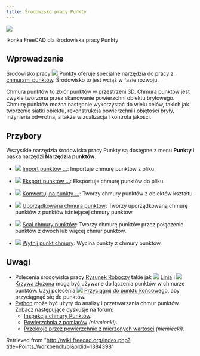 ```yaml
---
title: Środowisko pracy Punkty
---
```


![](/images/Workbench_Points.svg)

Ikonka FreeCAD dla środowiska pracy Punkty

## Wprowadzenie

Środowisko pracy ![](/images/Workbench_Points.svg) Punkty oferuje specjalne narzędzia do pracy z [chmurami punktów](http://en.wikipedia.org/wiki/Point_cloud). Środowisko to jest wciąż w fazie rozwoju.

Chmura punktów to zbiór punktów w przestrzeni 3D. Chmura punktów jest zwykle tworzona przez skanowanie powierzchni obiektu bryłowego. Chmurę punktów można następnie wykorzystać do wielu celów, takich jak tworzenie siatki obiektu, rekonstrukcja powierzchni i objętości bryły, inżynieria odwrotna, a także wizualizacja i kontrola jakości.

## Przybory

Wszystkie narzędzia środowiska pracy Punkty są dostępne z menu **Punkty** i paska narzędzi **Narzędzia punktów**.

- ![](/images/Points_Import.svg) [Import punktów ...](/Points_Import/pl "Points Import/pl"): Importuje chmurę punktów z pliku.

- ![](/images/Points_Export.svg) [Eksport punktów ...](/Points_Export/pl "Points Export/pl"): Eksportuje chmurę punktów do pliku.

- ![](/images/Points_Convert.svg) [Konwertuj na punkty ...](/Points_Convert/pl "Points Convert/pl"): Tworzy chmury punktów z obiektów kształtu.

- ![](/images/Points_Structure.svg) [Uporządkowana chmura punktów](/Points_Structure/pl "Points Structure/pl"): Tworzy uporządkowaną chmurę punktów z punktów istniejącej chmury punktów.

- ![](/images/Points_Merge.svg) [Scal chmury punktów](/Points_Merge/pl "Points Merge/pl"): Tworzy chmurę punktów przez połączenie punktów z dwóch lub więcej chmur punktów.

- ![](/images/Points_PolyCut.svg) [Wytnij punkt chmury](/Points_PolyCut/pl "Points PolyCut/pl"): Wycina punkty z chmury punktów.

## Uwagi

- Polecenia środowiska pracy [Rysunek Roboczy](/Draft_Workbench/pl "Draft Workbench/pl") takie jak ![](/images/Draft_Line.svg) [Linia](/Draft_Line/pl "Draft Line/pl") i ![](/images/Draft_BSpline.svg) [Krzywa złożona](/Draft_BSpline/pl "Draft BSpline/pl") mogą być używane do łączenia punktów w chmurze punktów. Użyj polecenia ![](/images/Draft_Snap_Endpoint.svg) [Przyciągnij do punktu końcowego](/Draft_Snap_Endpoint/pl "Draft Snap Endpoint/pl"), aby przyciągnąć się do punktów.
- [Python](/Python/pl "Python/pl") może być użyty do analizy i przetwarzania chmur punktów. Zobacz następujące dyskusje na forum:
  - [Inspekcja chmury Punktów](http://forum.freecadweb.org/viewtopic.php?f=3&t=16098).
  - [Powierzchnia z pomiarów](http://forum.freecadweb.org/viewtopic.php?f=13&t=15988) _(niemiecki)_.
  - [Przekroje przez powierzchnie z mierzonych wartości](http://forum.freecadweb.org/viewtopic.php?f=13&t=16103) _(niemiecki)_.

Retrieved from "<http://wiki.freecad.org/index.php?title=Points_Workbench/pl&oldid=1384398>"
